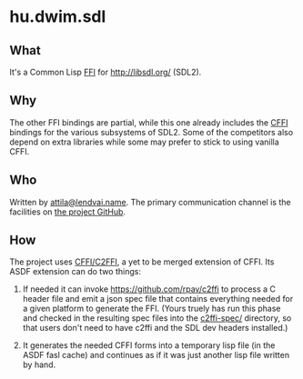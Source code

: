 # hu.dwim.sdl

## What

It's a Common Lisp [FFI](https://en.wikipedia.org/wiki/Foreign_function_interface)
for http://libsdl.org/ (SDL2).

## Why

The other FFI bindings are partial, while this one already includes the
[CFFI](https://github.com/cffi/cffi) bindings for the various subsystems
of SDL2. Some of the competitors also depend on extra libraries while
some may prefer to stick to using vanilla CFFI.

## Who

Written by [attila@lendvai.name](mailto:attila@lendvai.name). The primary
communication channel is the facilities on [the project GitHub](https://github.com/attila-lendvai/hu.dwim.sdl).

## How

The project uses [CFFI/C2FFI](https://github.com/attila-lendvai/cffi),
a yet to be merged extension of CFFI. Its ASDF extension can do two things:

1. If needed it can invoke https://github.com/rpav/c2ffi to process a C header file
and emit a json spec file that contains everything needed for a given platform
to generate the FFI. (Yours truely has run this phase and checked in the
resulting spec files into the [c2ffi-spec/](c2ffi-spec/) directory, so that
users don't need to have c2ffi and the SDL dev headers installed.)

2. It generates the needed CFFI forms into a temporary lisp file (in the
ASDF fasl cache) and continues as if it was just another lisp file written
by hand.
